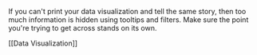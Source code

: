 If you can't print your data visualization and tell the same story, then too much information is hidden using tooltips and filters. Make sure the point you're trying to get across stands on its own. 

[[Data Visualization]]